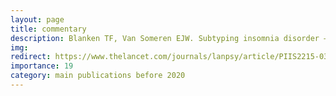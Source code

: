 ```yaml
---
layout: page
title: commentary
description: Blanken TF, Van Someren EJW. Subtyping insomnia disorder – Authors' reply. Lancet Psychiatry
img: 
redirect: https://www.thelancet.com/journals/lanpsy/article/PIIS2215-0366(19)30079-3/fulltext
importance: 19
category: main publications before 2020
---
```

